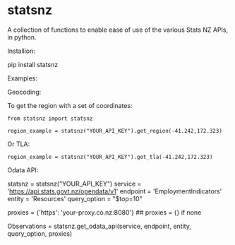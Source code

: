 # statsnz

A collection of functions to enable ease of use of the various Stats NZ APIs, in python.

Installion:

  pip install statsnz



Examples:


Geocoding:


  To get the region with a set of coordinates:

    from statsnz import statsnz

    region_example = statsnz("YOUR_API_KEY").get_region(-41.242,172.323)


  Or TLA:

    region_example = statsnz("YOUR_API_KEY").get_tla(-41.242,172.323)



Odata API:




  statsnz = statsnz("YOUR_API_KEY")
    service = 'https://api.stats.govt.nz/opendata/v1'
    endpoint = 'EmploymentIndicators'
    entity = 'Resources'
    query_option = "$top=10"


  proxies = {'https': 'your-proxy.co.nz:8080'}  ## proxies = {} if none

  Observations = statsnz.get_odata_api(service, endpoint, entity, query_option, proxies)
